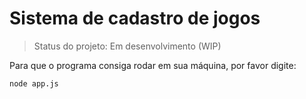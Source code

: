 # Sistema de cadastro de jogos

> Status do projeto: Em desenvolvimento (WIP)

Para que o programa consiga rodar em sua máquina, por favor digite:

```
node app.js
```
